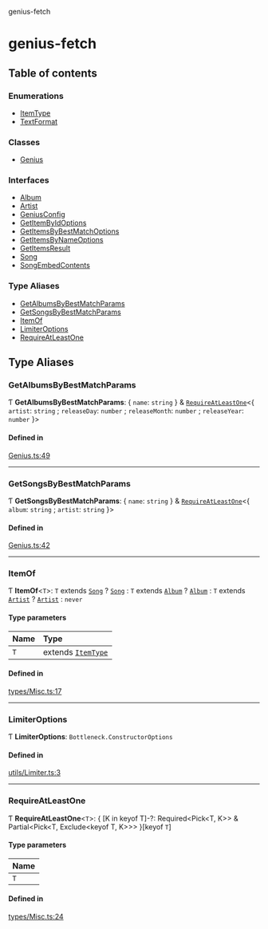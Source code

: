 genius-fetch

# genius-fetch

## Table of contents

### Enumerations

- [ItemType](enums/ItemType.md)
- [TextFormat](enums/TextFormat.md)

### Classes

- [Genius](classes/Genius.md)

### Interfaces

- [Album](interfaces/Album.md)
- [Artist](interfaces/Artist.md)
- [GeniusConfig](interfaces/GeniusConfig.md)
- [GetItemByIdOptions](interfaces/GetItemByIdOptions.md)
- [GetItemsByBestMatchOptions](interfaces/GetItemsByBestMatchOptions.md)
- [GetItemsByNameOptions](interfaces/GetItemsByNameOptions.md)
- [GetItemsResult](interfaces/GetItemsResult.md)
- [Song](interfaces/Song.md)
- [SongEmbedContents](interfaces/SongEmbedContents.md)

### Type Aliases

- [GetAlbumsByBestMatchParams](README.md#getalbumsbybestmatchparams)
- [GetSongsByBestMatchParams](README.md#getsongsbybestmatchparams)
- [ItemOf](README.md#itemof)
- [LimiterOptions](README.md#limiteroptions)
- [RequireAtLeastOne](README.md#requireatleastone)

## Type Aliases

### GetAlbumsByBestMatchParams

Ƭ **GetAlbumsByBestMatchParams**: { `name`: `string`  } & [`RequireAtLeastOne`](README.md#requireatleastone)<{ `artist`: `string` ; `releaseDay`: `number` ; `releaseMonth`: `number` ; `releaseYear`: `number`  }\>

#### Defined in

[Genius.ts:49](https://github.com/patrickkfkan/genius-fetch/blob/984708d/src/Genius.ts#L49)

___

### GetSongsByBestMatchParams

Ƭ **GetSongsByBestMatchParams**: { `name`: `string`  } & [`RequireAtLeastOne`](README.md#requireatleastone)<{ `album`: `string` ; `artist`: `string`  }\>

#### Defined in

[Genius.ts:42](https://github.com/patrickkfkan/genius-fetch/blob/984708d/src/Genius.ts#L42)

___

### ItemOf

Ƭ **ItemOf**<`T`\>: `T` extends [`Song`](enums/ItemType.md#song) ? [`Song`](interfaces/Song.md) : `T` extends [`Album`](enums/ItemType.md#album) ? [`Album`](interfaces/Album.md) : `T` extends [`Artist`](enums/ItemType.md#artist) ? [`Artist`](interfaces/Artist.md) : `never`

#### Type parameters

| Name | Type |
| :------ | :------ |
| `T` | extends [`ItemType`](enums/ItemType.md) |

#### Defined in

[types/Misc.ts:17](https://github.com/patrickkfkan/genius-fetch/blob/984708d/src/types/Misc.ts#L17)

___

### LimiterOptions

Ƭ **LimiterOptions**: `Bottleneck.ConstructorOptions`

#### Defined in

[utils/Limiter.ts:3](https://github.com/patrickkfkan/genius-fetch/blob/984708d/src/utils/Limiter.ts#L3)

___

### RequireAtLeastOne

Ƭ **RequireAtLeastOne**<`T`\>: { [K in keyof T]-?: Required<Pick<T, K\>\> & Partial<Pick<T, Exclude<keyof T, K\>\>\> }[keyof `T`]

#### Type parameters

| Name |
| :------ |
| `T` |

#### Defined in

[types/Misc.ts:24](https://github.com/patrickkfkan/genius-fetch/blob/984708d/src/types/Misc.ts#L24)
